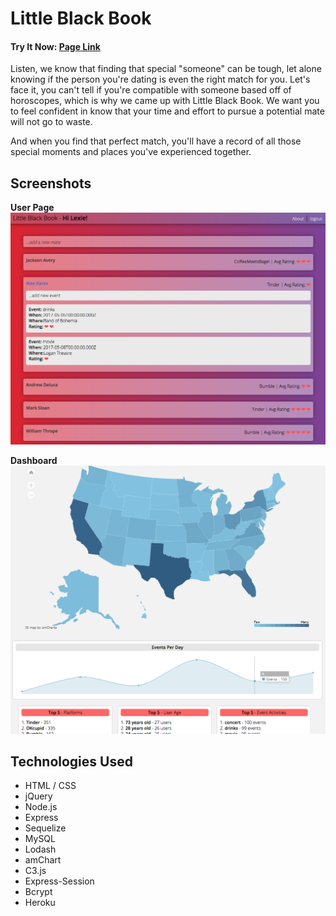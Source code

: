 # Little Black Book

#### Try It Now: [Page Link](https://lbb-alek.herokuapp.com/)

Listen, we know that finding that special "someone" can be tough, let alone knowing if the person you're dating is even the right match for you. Let's face it, you can't tell if you're compatible with someone based off of horoscopes, which is why we came up with Little Black Book. We want you to feel confident in know that your time and effort to pursue a potential mate will not go to waste.

And when you find that perfect match, you'll have a record of all those special moments and places you've experienced together.

## Screenshots
**User Page**
![User](./screenshot/user.png)

**Dashboard**
![Dashboard](./screenshot/dash.png)

## Technologies Used
- HTML / CSS
- jQuery
- Node.js
- Express
- Sequelize
- MySQL
- Lodash
- amChart
- C3.js
- Express-Session
- Bcrypt
- Heroku
